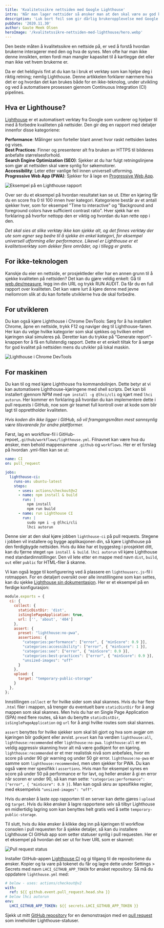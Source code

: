 ```yaml
---
title: 'Kvalitetssikre nettsiden med Google Lighthouse'
intro: 'Når man lager nettsider så ønsker man at den skal være av god kvalitet for å gi mest mulig verdi for brukerne. Dette er en kort innføring i hvordan man med få ressurser kan luke bort feil som gir dårlig brukeropplevelse.'
description: 'Luk bort feil som gir dårlig brukeropplevelse med Google Lighthouse. Les mer her >>'
pubDate: '2020.11.30'
author: Gaute Meek Olsen
heroImage: '/kvalitetssikre-nettsiden-med-lighthouse/hero.webp'
---
```


Den beste måten å kvalitetssikre en nettside på, er ved å forstå hvordan brukerne interagerer med den og hva de synes. Men ofte har man ikke denne innsikten, enten fordi man mangler kapasitet til å kartlegge det eller man ikke vet hvem brukerne er.

Da er det heldigvis fint at du kan ta i bruk et verktøy som kan hjelpe deg i riktig retning; nemlig Lighthouse. Denne artikkelen forklarer nærmere hva det er og hvordan det kan brukes både for en ikke-teknolog, under utvikling og ved å automatisere prosessen gjennom Continuous Integration (CI) pipelines.

## Hva er Lighthouse?

[Lighthouse](https://developers.google.com/web/tools/lighthouse/) er et automatisert verktøy fra Google som vurderer og hjelper til med å forbedre kvaliteten på nettsider. Den gir deg en rapport med detaljer innenfor disse kategoriene:

**Performance**: Målinger som forteller blant annet hvor raskt nettsiden lastes og vises.  
**Best Practices**: Finner og presenterer alt fra bruken av HTTPS til bildenes anbefalte størrelsesforhold.  
**Search Engine Optimization (SEO)**: Sjekker at du har fulgt retningslinjene som gjør at nettsiden skal være synlig for søkemotorer.   
**Accessibility**: Leter etter vanlige feil innen universell utforming.   
**Progressive Web App (PWA)**: Sjekker for å lage en [Progressive Web App](https://web.dev/pwa-checklist/).

![Eksempel på en Lighthouse rapport](/kvalitetssikre-nettsiden-med-lighthouse/rapport.webp)

Over ser du et eksempel på hvordan resultatet kan se ut. Etter en kjøring får du en score fra 0 til 100 innen hver kategori. Kategoriene består av et antall sjekker hver, som for eksempel "Time to interactive" og "Background and foreground colors have sufficient contrast ratio". Hver sjekk har en forklaring på hvorfor nettopp den er viktig og hvordan du kan rette opp i den.

*Det skal sies at slike verktøy ikke kan sjekke alt, og det finnes verktøy der ute som egner seg bedre til å sjekke én enkel kategori, for eksempel universell utforming eller performance. Likevel er Lighthouse er et kvalitetsverktøy som dekker flere områder, og i tillegg er gratis.*

## For ikke-teknologen

Kanskje du eier en nettside, er prosjektleder eller har en annen grunn til å sjekke kvaliteten på nettsiden? Det kan du gjøre veldig enkelt: Gå til [web.dev/measure](https://web.dev/measure/), legg inn din URL og trykk RUN AUDIT. Da får du en full rapport over kvaliteten. Det kan være lurt å kjøre denne med jevne mellomrom slik at du kan fortelle utviklerne hva de skal forbedre.

## For utvikleren

Du kan også kjøre Lighthouse i Chrome DevTools: Sørg for å ha installert Chrome, åpne en nettside, trykk F12 og naviger deg til Lighthouse-fanen. Her kan du velge hvilke kategorier som skal sjekkes og hvilken enhet kjøringen skal simuleres på. Deretter kan du trykke på “Generate report”-knappen for å få en fullstendig rapport. Dette er et enkelt tiltak for å sørge for god kvalitet på nettsiden mens du utvikler på lokal maskin.

![Lighthouse i Chrome DevTools](/kvalitetssikre-nettsiden-med-lighthouse/devtools.webp)

## For maskinen

Du kan til og med kjøre Lighthouse fra kommandolinjen. Dette betyr at vi kan automatisere Lighthouse-kjøringene med shell scripts. Det kan bli installert gjennom NPM med `npm install -g @lhci/cli` og kjørt med `lhci autorun`. Her kommer en forklaring på hvordan du kan implementere dette i pull requests i GitHub, noe som gir teamet full kontroll over at kode som blir lagt til opprettholder kvaliteten.

_Hvis koden din ikke ligger i GitHub, så vil framgangsmåten mest sannsynlig være tilsvarende for andre plattformer._

Først, lag en workflow-fil i GitHub-repoet,`.github/workflows/lighthouse.yml`. Filnavnet kan være hva du ønsker, men behold mappenavnene `.github` og `workflows`. Her er et forslag på hvordan .yml-filen kan se ut:

```yml
name: CI
on: pull_request

jobs:
  lighthouse-ci:
    runs-on: ubuntu-latest
    steps:
      - uses: actions/checkout@v2
      - name: npm install & build
        run: |
          npm install
          npm run build
      - name: run Lighthouse CI
        run: |
          sudo npm i -g @lhci/cli
          lhci autorun
```

Denne sier at den skal kjøre jobben `lighthouse-ci` på pull requests. Stegene i jobben vil installere og bygge applikasjonen din, så kjøre Lighthouse på den ferdigbygde nettsiden. Hvis du ikke har et byggesteg i prosjektet ditt, kan du fjerne steget `npm install & build`. `lhci autorun` vil kjøre Lighthouse med standardinnstillinger. Den vil lete etter en mappe med navn `dist`, `build`, `out` eller `public` for HTML-filer å skanne.

Vi kan også legge til konfigurering ved å plassere en `lighthouserc.js`-fil i rotmappen. For en detaljert oversikt over alle innstillingene som kan settes, kan du sjekke [Lighthouse sin dokumentasjon](https://github.com/GoogleChrome/lighthouse-ci/blob/master/docs/configuration.md). Her er et eksempel på en ferdige konfigurasjon:

```js
module.exports = {
  ci: {
    collect: {
      staticDistDir: 'dist',
      isSinglePageApplication: true,
      url: ['', 'about', '404']
    },
    assert: {
      preset: "lighthouse:no-pwa",
      assertions: {
        "categories:performance": ["error", { "minScore": 0.9 }],
        "categories:accessibility": ["error", { "minScore": 1 }],
        "categories:seo": ["error", { "minScore": 0.9 }],
        "categories:best-practices": ["error", { "minScore": 0.9 }],
        "unsized-images": "off"
      }
    },
    upload: {
      target: "temporary-public-storage"
    }
  },
};
```

Innstillingen `collect` er for hvilke sider som skal skannes. Hvis du har flere `.html` filer i mappen, så trenger du eventuelt bare `staticDistDir` for å angi mappen som skal skannes. Men hvis du har en Single Page Application (SPA) med flere routes, så kan du benytte `staticDistDir`, `isSinglePageApplication` og `url` for å angi hvilke routes som skal skannes.

`assert` benyttes for hvilke sjekker som skal bli gjort og hva som avgjør om kjøringen blir godkjent eller avvist. `preset` kan ha verdien `lighthouse:all`, `lighthouse:recommended` eller `lighthouse:no-pwa`. `lighthouse:all` er en veldig aggressiv skanning hvor alt må være godkjent for en kjøring. `lighthouse:recommended` er et mer realistisk nivå som anbefales, hvor en score på under 90 gir warning og under 50 gir error. `lighthouse:no-pwa` er samme som `lighthouse:recommended`, men uten sjekker for PWA. Du kan også være mer spesifikk i `assertions`. Hvis man for eksempel synes en score på under 50 på performance er for lavt, og heller ønsker å gi en error når scoren er under 90, så kan man sette: `"categories:performance": ["error", { "minScore": 0.9 }]`. Man kan også skru av spesifikke regler, med eksempelvis `"unsized-images": "off"`.

Hvis du ønsker å laste opp rapporten til en server kan dette gjøres i `upload` og `target`. Hvis du ikke ønsker å lagre rapportene selv så tilbyr Lighthouse en midlertidig lagring som kan benyttes helt gratis ved å sette `temporary-public-storage`.

Til slutt, hvis du ikke ønsker å klikke deg inn på kjøringen til workflow consolen i pull requesten for å sjekke detaljer, så kan du installere Lighthouse CI GitHub app som setter statuser synlig i pull requesten. Her er et eksempel på hvordan det ser ut for hver URL som er skannet:

![Pull request status](/kvalitetssikre-nettsiden-med-lighthouse/scan.webp)

Installer GitHub-appen [Lighthouse CI](https://github.com/apps/lighthouse-ci) og gi tilgang til de repositoriene du ønsker. Kopier og ta vare på tokenet du får og lagre dette under Settings > Secrets med navn `LHCI_GITHUB_APP_TOKEN` for ønsket repository. Så må du oppdatere `lighthouse.yml` med:

```yml
# below - uses: actions/checkout@v2
with:
  ref: ${{ github.event.pull_request.head.sha }}
# below lhci autorun
env:
  LHCI_GITHUB_APP_TOKEN: ${{ secrets.LHCI_GITHUB_APP_TOKEN }}
```

Sjekk ut mitt [GitHub repository](https://github.com/gautemo/lighthouse-example) for en demonstrasjon med en [pull request](https://github.com/gautemo/lighthouse-example/pull/9) som inneholder Lighthouse-statuser.
